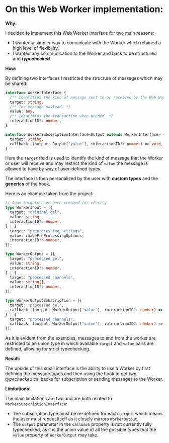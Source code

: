# On this Web Worker implementation:

**Why:**

I decided to implement this Web Worker interface for two main reasons:
- I wanted a simpler way to comunicate with the Worker which retained a high level of flexibility.
- I wanted any communication to the Worker and back to be structured and ***typechecked***.

**How:**

By defining two interfaces I restricted the structure of messages which may be shared:

```Typescript
interface WorkerInterface {
  /** Identifies the kind of message sent to or received by the Web Worker */
  target: string,
  /** The message payload. */
  value: any,
  /** Identifies the transaction when needed. */
  interactionID?: number,
}

interface WorkerSubscriptionInterface<Output extends WorkerInterface> {
  target: string,
  callback: (output: Output["value"], interactionID?: number) => void,
}
```

Here the `target` field is used to identify the kind of message that the Worker or user will receive and may restrict the kind of `value` the message is allowed to have by way of user-defined types.

The interface is then personalized by the user with **custom types** and the **generics** of the hook.

Here is an example taken from the project:

```Typescript
// Some targets have been removed for clarity
type WorkerInput = ({
  target: "original gel",
  value: string,
  interactionID?: number,
} | {
  target: "preprocessing settings",
  value: imagePreProcessingOptions,
  interactionID?: number,
});

type WorkerOutput = ({
  target: "processed gel",
  value: string,
  interactionID?: number,
} | {
  target: "processed channels",
  value: string[],
  interactionID?: number,
});

type WorkerOutputSubscription = ({
  target: "processed gel",
  callback: (output: WorkerOutput["value"], interactionID?: number) => void,
} | {
  target: "processed channels",
  callback: (output: WorkerOutput["value"], interactionID?: number) => void,
});
```

As it is evident from the examples, messages to and from the worker are restricted to an union type in which available `target` and `value` pairs are defined, allowing for strict typechecking.

**Result:**

The upside of this small interface is the ability to use a Worker by first defining the message types and then using the hook to get two *typechecked* callbacks for subscription or sending messages to the Worker.

**Limitations:**

The main limitations are two and are both related to `WorkerSubscriptionInterface`:
- The subscription type must be re-defined for each `target`, which means the user must repeat itself as it closely mirrors `WorkerOutput`.
- The `output` parameter in the `callback` property is not currently fully typechecked, as it is the union value of all the possible types that the `value` property of `WorkerOutput` may take.